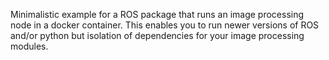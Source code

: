 Minimalistic example for a ROS package that runs an image processing node in a docker container.
This enables you to run newer versions of ROS and/or python but isolation of dependencies for your image processing modules.
